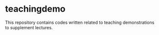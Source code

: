 teachingdemo
============

This repository contains codes written related to teaching demonstrations to supplement lectures. 
